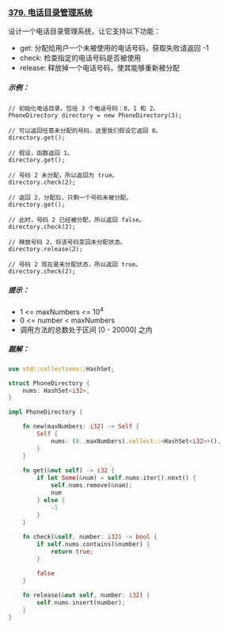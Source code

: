 ### [379. 电话目录管理系统](https://leetcode.cn/problems/design-phone-directory/)
设计一个电话目录管理系统，让它支持以下功能：

- get: 分配给用户一个未被使用的电话号码，获取失败请返回 -1
- check: 检查指定的电话号码是否被使用
- release: 释放掉一个电话号码，使其能够重新被分配


##### 示例：
```
// 初始化电话目录，包括 3 个电话号码：0，1 和 2。
PhoneDirectory directory = new PhoneDirectory(3);

// 可以返回任意未分配的号码，这里我们假设它返回 0。
directory.get();

// 假设，函数返回 1。
directory.get();

// 号码 2 未分配，所以返回为 true。
directory.check(2);

// 返回 2，分配后，只剩一个号码未被分配。
directory.get();

// 此时，号码 2 已经被分配，所以返回 false。
directory.check(2);

// 释放号码 2，将该号码变回未分配状态。
directory.release(2);

// 号码 2 现在是未分配状态，所以返回 true。
directory.check(2);
```

##### 提示：
- 1 <= maxNumbers <= 10<sup>4</sup>
- 0 <= number < maxNumbers
- 调用方法的总数处于区间 [0 - 20000] 之内

##### 题解：
```rust
use std::collections::HashSet;

struct PhoneDirectory {
    nums: HashSet<i32>,
}

impl PhoneDirectory {

    fn new(maxNumbers: i32) -> Self {
        Self {
            nums: (0..maxNumbers).collect::<HashSet<i32>>(),
        }
    }
    
    fn get(&mut self) -> i32 {
        if let Some(&num) = self.nums.iter().next() {
            self.nums.remove(&num);
            num
        } else {
            -1
        }
    }
    
    fn check(&self, number: i32) -> bool {
        if self.nums.contains(&number) {
            return true;
        }

        false
    }
    
    fn release(&mut self, number: i32) {
        self.nums.insert(number);
    }
}

```

